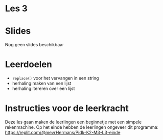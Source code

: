 # Les 3

# Slides

Nog geen slides beschikbaar


# Leerdoelen


- `replace()` voor het vervangen in een string
- herhaling maken van een lijst
- herhaling itereren over een lijst


# Instructies voor de leerkracht


Deze les gaan maken de leerlingen een beginnetje met een simpele rekenmachine. Op het einde hebben de leerlingen ongeveer dit programma: https://replit.com/@mevrHermans/Pidk-K2-M3-L3-einde
